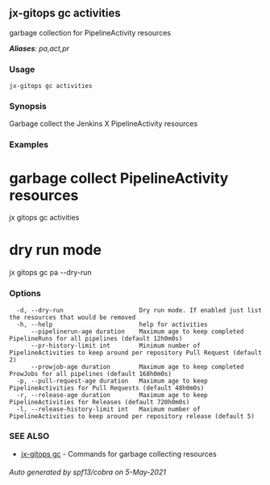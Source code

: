 ## jx-gitops gc activities

garbage collection for PipelineActivity resources

***Aliases**: pa,act,pr*

### Usage

```
jx-gitops gc activities
```

### Synopsis

Garbage collect the Jenkins X PipelineActivity resources

### Examples

  # garbage collect PipelineActivity resources
  jx gitops gc activities
  
  # dry run mode
  jx gitops gc pa --dry-run

### Options

```
  -d, --dry-run                     Dry run mode. If enabled just list the resources that would be removed
  -h, --help                        help for activities
      --pipelinerun-age duration    Maximum age to keep completed PipelineRuns for all pipelines (default 12h0m0s)
      --pr-history-limit int        Minimum number of PipelineActivities to keep around per repository Pull Request (default 2)
      --prowjob-age duration        Maximum age to keep completed ProwJobs for all pipelines (default 168h0m0s)
  -p, --pull-request-age duration   Maximum age to keep PipelineActivities for Pull Requests (default 48h0m0s)
  -r, --release-age duration        Maximum age to keep PipelineActivities for Releases (default 720h0m0s)
  -l, --release-history-limit int   Maximum number of PipelineActivities to keep around per repository release (default 5)
```

### SEE ALSO

* [jx-gitops gc](jx-gitops_gc.md)	 - Commands for garbage collecting resources

###### Auto generated by spf13/cobra on 5-May-2021
